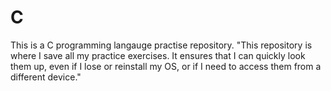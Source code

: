 # C
This is a C programming langauge practise repository.
"This repository is where I save all my practice exercises. It ensures that I can quickly look them up, even if I lose or reinstall my OS, or if I need to access them from a different device."